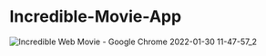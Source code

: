 # Incredible-Movie-App
![Incredible Web Movie - Google Chrome 2022-01-30 11-47-57_2](https://user-images.githubusercontent.com/48691866/152678012-6b6a8f1e-5097-4f15-a27a-cbc51810875d.gif)
